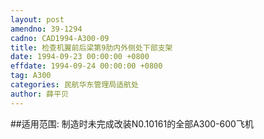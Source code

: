 ```yaml
---
layout: post
amendno: 39-1294
cadno: CAD1994-A300-09
title: 检查机翼前后梁第9肋内外侧处下部支架
date: 1994-09-23 00:00:00 +0800
effdate: 1994-09-24 00:00:00 +0800
tag: A300
categories: 民航华东管理局适航处
author: 薛平贝
---
```


##适用范围:
制造时未完成改装N0.10161的全部A300-600飞机

